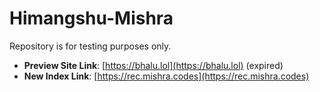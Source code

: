 # Himangshu-Mishra 
Repository is for testing purposes only.  
- **Preview Site Link**: [https://bhalu.lol](https://bhalu.lol) (expired)  
- **New Index Link**: [https://rec.mishra.codes](https://rec.mishra.codes)  
